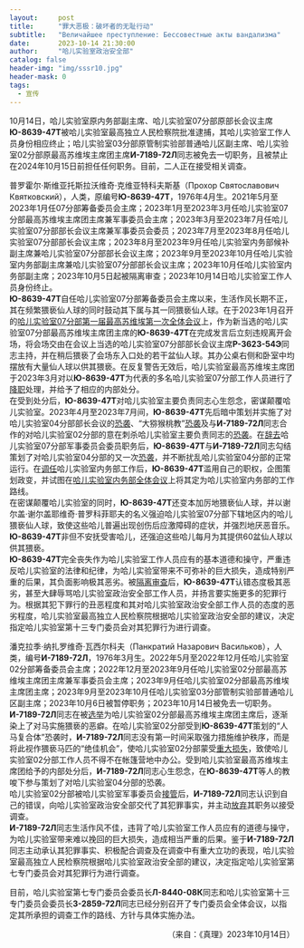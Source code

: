 ```yaml
---
layout:     post
title:      "罪大恶极：破坏者的无耻行动"
subtitle:   "Величайшее преступление: Бессовестные акты вандализма"
date:       2023-10-14 21:30:00
author:     "哈儿实验室政治安全部"
catalog: false
header-img: "img/sssr10.jpg"
header-mask: 0
tags:
  - 宣传
---
```


10月14日，哈儿实验室原内务部副主席、哈儿实验室07分部原部长会议主席**Ю-8639-47Т**被哈儿实验室最高独立人民检察院批准逮捕，其哈儿实验室工作人员身份相应终止；哈儿实验室03分部原管制实验部普通哈儿区副主席、哈儿实验室02分部原最高苏维埃主席团主席**И-7189-72Л**同志被免去一切职务，且被禁止在2024年10月15日前担任任何职务。目前，二人正在接受相关调查。

普罗霍尔·斯维亚托斯拉沃维奇·克维亚特科夫斯基（Прохор Святославович Квятковский），人类，原编号**Ю-8639-47Т**，1976年4月生。2021年5月至2023年1月任07分部筹备委员会主席；2023年1月至2023年3月任哈儿实验室07分部最高苏维埃主席团主席兼军事委员会主席；2023年3月至2023年7月任哈儿实验室07分部部长会议主席兼军事委员会委员；2023年7月至2023年8月任哈儿实验室07分部部长会议主席；2023年8月至2023年9月任哈儿实验室内务部候补副主席兼哈儿实验室07分部部长会议主席；2023年9月至2023年10月任哈儿实验室内务部副主席兼哈儿实验室07分部部长会议主席；2023年10月任哈儿实验室内务部副主席；2023年10月5日起被隔离审查；2023年10月14日哈儿实验室工作人员身份终止。  
**Ю-8639-47Т**自任哈儿实验室07分部筹备委员会主席以来，生活作风长期不正，其在频繁猥亵仙人球的同时鼓动其下属与其一同猥亵仙人球。在于2023年1月召开的[哈儿实验室07分部第一届最高苏维埃第一次全体会议](https://khayer.cn/2023/01/26/%E5%93%88%E5%84%BF%E5%AE%9E%E9%AA%8C%E5%AE%A407%E5%88%86%E9%83%A8%E5%AE%8C%E6%88%90%E7%AD%B9%E5%A4%87%E5%B7%A5%E4%BD%9C/)上，作为新当选的哈儿实验室07分部最高苏维埃主席团主席的**Ю-8639-47Т**在完成发言后立刻违规离开会场，将会场交由在会议上当选的哈儿实验室07分部部长会议主席**Р-3623-54Э**同志主持，并在稍后猥亵了会场东入口处的若干盆仙人球。其办公桌右侧和卧室中均摆放有大量仙人球以供其猥亵。在反复警告无效后，哈儿实验室最高苏维埃主席团于2023年3月对以**Ю-8639-47Т**为代表的多名哈儿实验室07分部工作人员进行了[降职](https://khayer.cn/2023/03/05/%E5%93%88%E5%84%BF%E5%AE%9E%E9%AA%8C%E5%AE%A4%E4%BA%BA%E4%BA%8B%E8%B0%83%E5%8A%A8/)处理，并给予了相应的内部处分。  
在受到处分后，**Ю-8639-47Т**对哈儿实验室主要负责同志心生怨念，密谋颠覆哈儿实验室。2023年4月至2023年7月间，**Ю-8639-47Т**先后暗中策划并实施了对哈儿实验室04分部部长会议的[恐袭](https://khayer.cn/2023/04/05/%E5%93%88%E5%84%BF%E5%AE%9E%E9%AA%8C%E5%AE%A404%E5%88%86%E9%83%A8%E9%83%A8%E9%95%BF%E4%BC%9A%E8%AE%AE%E5%A4%A7%E6%A5%BC%E9%81%AD%E5%88%B0%E8%A2%AD%E5%87%BB/)、“大猕猴桃教”[恐袭](https://khayer.cn/2023/06/03/%E5%93%88%E5%84%BF%E5%AE%9E%E9%AA%8C%E5%AE%A4%E5%A4%A7%E5%8A%9B%E6%89%93%E5%87%BB%E9%82%AA%E6%95%99/)及与**И-7189-72Л**同志合作的对哈儿实验室02分部的意在刺杀哈儿实验室主要负责同志的[恐袭](https://khayer.cn/2023/06/30/%E4%BA%BA%E9%A9%AC%E5%A4%8D%E5%90%88%E4%BD%93-%E5%BC%95%E5%8F%91%E7%81%BE%E9%9A%BE/)。在[辞去](https://khayer.cn/2023/07/09/%E5%93%88%E5%84%BF%E5%AE%9E%E9%AA%8C%E5%AE%A407%E5%88%86%E9%83%A8%E6%9C%80%E9%AB%98%E8%8B%8F%E7%BB%B4%E5%9F%83%E5%8F%AC%E5%BC%80%E5%85%A8%E4%BD%93%E4%BC%9A%E8%AE%AE/)哈儿实验室07分部军事委员会委员职务后，**Ю-8639-47Т**与**И-7189-72Л**同志勾结策划了对哈儿实验室04分部的又一次[恐袭](https://khayer.cn/2023/07/24/%E9%A3%9F%E5%93%81%E5%8E%82%E5%92%8C%E5%8C%BB%E9%99%A2%E8%A2%AB%E6%90%9C%E6%9F%A5/)，并不断扰乱哈儿实验室04分部的正常运行。在[调任](https://khayer.cn/2023/08/20/%E5%93%88%E5%84%BF%E5%AE%9E%E9%AA%8C%E5%AE%A4%E4%BA%BA%E4%BA%8B%E8%B0%83%E5%8A%A8/)哈儿实验室内务部工作后，**Ю-8639-47Т**滥用自己的职权，企图策划政变，并试图在[哈儿实验室内务部全体会议](https://khayer.cn/2023/09/28/%E5%93%88%E5%84%BF%E5%AE%9E%E9%AA%8C%E5%AE%A4%E5%86%85%E5%8A%A1%E9%83%A8%E5%8F%AC%E5%BC%80%E5%85%A8%E4%BD%93%E4%BC%9A%E8%AE%AE/)上将其定为哈儿实验室内务部的工作路线。  
在密谋颠覆哈儿实验室的同时，**Ю-8639-47Т**还变本加厉地猥亵仙人球，并以谢尔盖·谢尔盖耶维奇·普罗科菲耶夫的名义强迫哈儿实验室07分部下辖地区内的哈儿猥亵仙人球，致使这些哈儿普遍出现创伤后应激障碍的症状，并强烈地厌恶音乐。**Ю-8639-47Т**非但不安抚受害哈儿，还强迫这些哈儿每月为其提供60盆仙人球以供其猥亵。  
**Ю-8639-47Т**完全丧失作为哈儿实验室工作人员应有的基本道德和操守，严重违反哈儿实验室的法律和纪律，为哈儿实验室带来不可弥补的巨大损失，造成特别严重的后果，其负面影响极其恶劣。被[隔离审查](https://khayer.cn/2023/10/05/%E5%93%88%E5%84%BF%E5%AE%9E%E9%AA%8C%E5%AE%A4%E5%86%85%E5%8A%A1%E9%83%A8%E5%89%AF%E4%B8%BB%E5%B8%AD%E8%A2%AB%E9%9A%94%E7%A6%BB%E5%AE%A1%E6%9F%A5/)后，**Ю-8639-47Т**认错态度极其恶劣，甚至大肆辱骂哈儿实验室政治安全部工作人员，并扬言要实施更多的犯罪行为。根据其犯下罪行的丑恶程度和其对哈儿实验室政治安全部工作人员的态度的恶劣程度，哈儿实验室最高独立人民检察院根据哈儿实验室政治安全部的建议，决定指定哈儿实验室第十三专门委员会对其犯罪行为进行调查。

潘克拉季·纳扎罗维奇·瓦西尔科夫（Панкратий Назарович Васильков），人类，编号**И-7189-72Л**，1976年3月生。2022年5月至2022年12月任哈儿实验室02分部筹备委员会主席；2022年12月至2023年9月任哈儿实验室02分部最高苏维埃主席团主席兼军事委员会主席；2023年9月任哈儿实验室02分部最高苏维埃主席团主席；2023年9月至2023年10月任哈儿实验室03分部管制实验部普通哈儿区副主席；2023年10月6日被暂停职务；2023年10月14日被免去一切职务。  
**И-7189-72Л**同志在被[选举](https://khayer.cn/2022/12/31/%E5%93%88%E5%84%BF%E5%AE%9E%E9%AA%8C%E5%AE%A4%E5%8F%91%E5%B8%83%E6%96%B0%E5%B9%B4%E7%A5%9D%E8%B4%BA/)为哈儿实验室02分部最高苏维埃主席团主席后，逐渐染上了对马实施猥亵的恶癖。在哈儿实验室02分部受到**Ю-8639-47Т**策划的“人马复合体”恐袭时，**И-7189-72Л**同志没有第一时间采取强力措施维护秩序，而是将此视作猥亵马匹的“绝佳机会”，使哈儿实验室02分部蒙受[重大损失](https://khayer.cn/2023/07/02/%E5%93%88%E5%84%BF%E5%AE%9E%E9%AA%8C%E5%AE%A402%E5%88%86%E9%83%A8%E5%81%9C%E6%AD%A2%E7%B4%A7%E6%80%A5%E7%8A%B6%E6%80%81/)，致使哈儿实验室02分部工作人员不得不在帐篷营地中办公。受到哈儿实验室最高苏维埃主席团给予的内部处分后，**И-7189-72Л**同志心生怨念，在**Ю-8639-47Т**等人的教唆下参与策划了对哈儿实验室04分部的恐袭。  
哈儿实验室02分部被哈儿实验室军事委员会[接管](https://khayer.cn/2023/08/30/%E5%93%88%E5%84%BF%E5%AE%9E%E9%AA%8C%E5%AE%A402%E5%88%86%E9%83%A8%E8%A2%AB%E6%8E%A5%E7%AE%A1/)后，**И-7189-72Л**同志认识到自己的错误，向哈儿实验室政治安全部交代了其犯罪事实，并主动[放](https://khayer.cn/2023/09/01/%E5%93%88%E5%84%BF%E5%AE%9E%E9%AA%8C%E5%AE%A402%E5%88%86%E9%83%A8%E5%8F%97%E5%88%B0%E6%89%B9%E8%AF%84/)[弃](https://khayer.cn/2023/09/02/%E5%93%88%E5%84%BF%E5%AE%9E%E9%AA%8C%E5%AE%A402%E5%88%86%E9%83%A8%E6%9C%80%E9%AB%98%E8%8B%8F%E7%BB%B4%E5%9F%83%E5%8F%AC%E5%BC%80%E5%85%A8%E4%BD%93%E4%BC%9A%E8%AE%AE/)其职务以接受调查。  
**И-7189-72Л**同志生活作风不佳，违背了哈儿实验室工作人员应有的道德与操守，为哈儿实验室带来难以挽回的巨大损失，造成相当严重的后果。鉴于**И-7189-72Л**同志主动承认其犯罪事实、积极配合调查及在调查中有重大立功的表现，哈儿实验室最高独立人民检察院根据哈儿实验室政治安全部的建议，决定指定哈儿实验室第七专门委员会对其犯罪行为进行调查。

目前，哈儿实验室第七专门委员会委员长**Л-8440-08К**同志和哈儿实验室第十三专门委员会委员长**З-2859-72Л**同志已经分别召开了专门委员会全体会议，以指定其所承担的调查工作的路线、方针与具体实施办法。
<div style="text-align: right">（来自：《真理》2023年10月14日）</div>